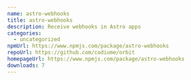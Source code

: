 ```yaml
---
name: astro-webhooks
title: astro-webhooks
description: Receive webhooks in Astro apps
categories:
  - uncategorized
npmUrl: https://www.npmjs.com/package/astro-webhooks
repoUrl: https://github.com/codiume/orbit
homepageUrl: https://www.npmjs.com/package/astro-webhooks
downloads: 7
---
```

